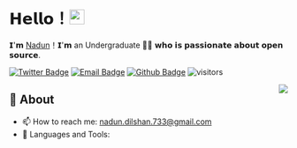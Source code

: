 # 𝗛𝗲𝗹𝗹𝗼！<img src="https://user-images.githubusercontent.com/5679180/79618120-0daffb80-80be-11ea-819e-d2b0fa904d07.gif" width="27px"> 

𝗜'𝗺 [Nadun](https://github.com/IT21158704)！𝗜'𝗺 an Undergraduate 👨‍💻 𝘄𝗵𝗼 𝗶𝘀 𝗽𝗮𝘀𝘀𝗶𝗼𝗻𝗮𝘁𝗲 𝗮𝗯𝗼𝘂𝘁 𝗼𝗽𝗲𝗻 𝘀𝗼𝘂𝗿𝗰𝗲.

[![Twitter Badge](https://img.shields.io/badge/-Twitter-1da1f2?style=flat-square&labelColor=1da1f2&logo=twitter&logoColor=white&link=https://twitter.com/nadundilshan733)](https://twitter.com/nadundilshan733)
[![Email Badge](https://img.shields.io/badge/-Email-c14438?style=flat-square&logo=Gmail&logoColor=white&link=mailto:nadun.dilshan.733@gmail.com)](mailto:yaronhuang@foxmail.com)
[![Github Badge](https://img.shields.io/badge/-Github-232323?style=flat-square&logo=Github&logoColor=white&link=https://github.com/IT21158704)](https://space.bilibili.com/7708412)
![visitors](https://visitor-badge.laobi.icu/badge?page_id=IT21158704)

<img align="right" src="https://github-readme-stats.vercel.app/api?username=yaronzz&show_icons=true&hide_border=true">

## 🧐 About

- 📫 How to reach me: nadun.dilshan.733@gmail.com
- 🌱 Languages and Tools: 
